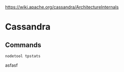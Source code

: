 https://wiki.apache.org/cassandra/ArchitectureInternals

# Cassandra

## Commands
    nodetool tpstats
    
asfasf
